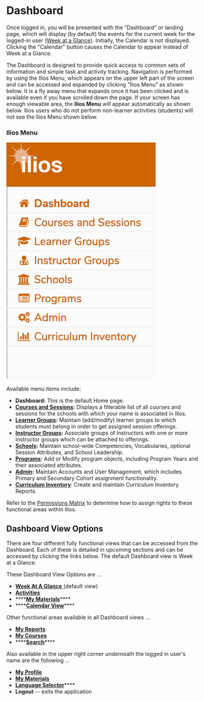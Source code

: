 # Dashboard

Once logged in, you will be presented with the “Dashboard” or landing page, which will display \(by default\) the events for the current week for the logged-in user \([Week at a Glance](https://iliosproject.gitbook.io/ilios-user-guide/dashboard/week-at-a-glance)\). Initially, the Calendar is not displayed. Clicking the "Calendar" button causes the Calendar to appear instead of Week at a Glance. 

The Dashboard is designed to provide quick access to common sets of information and simple task and activity tracking. Navigation is performed by using the Ilios Menu, which appears on the upper left part of the screen and can be accessed and expanded by clicking “Ilios Menu” as shown below. It is a fly away menu that expands once it has been clicked and is available even if you have scrolled down the page. If your screen has enough viewable area, the **Ilios Menu** will appear automatically as shown below. Ilios users who do not perform non-learner activities \(students\) will not see the Ilios Menu shown below.

### Ilios Menu

![](../.gitbook/assets/ilios_menu.png)

Available menu items include:

* **Dashboard:** This is the default Home page.
* [**Courses and Sessions**](https://iliosproject.gitbook.io/ilios-user-guide/courses-and-sessions)**:** Displays a filterable list of all courses and sessions for the schools with which your name is associated in Ilios.
* [**Learner Groups**](https://iliosproject.gitbook.io/ilios-user-guide/learner-groups)**:** Maintain \(add/modify\) learner groups to which students must belong in order to get assigned session offerings.
* [**Instructor Groups**](https://iliosproject.gitbook.io/ilios-user-guide/instructor-groups)**:** Associate groups of Instructors with one or more Instructor groups which can be attached to offerings.
* [**Schools**](https://iliosproject.gitbook.io/ilios-user-guide/schools)**:** Maintain school-wide Competencies, Vocabularies, optional Session Attributes, and School Leadership.
* [**Programs**](https://iliosproject.gitbook.io/ilios-user-guide/programs)**:** Add or Modify program objects, including Program Years and their associated attributes.
* [**Admin**](https://iliosproject.gitbook.io/ilios-user-guide/admin)**:** Maintain Accounts and User Management, which includes Primary and Secondary Cohort assignment functionality.
* [**Curriculum Inventory**](https://iliosproject.gitbook.io/ilios-user-guide/curriculum-inventory): Create and maintain Curriculum Inventory Reports.

Refer to the [Permissions Matrix](https://docs.google.com/spreadsheets/d/1FbR53C2clvNoWZHMElQRfuJ4jHbZtr5pFl11et0zszY/edit?ts=5ad90141#gid=0) to determine how to assign rights to these functional areas within Ilios.

## Dashboard View Options

There are four different fully functional views that can be accessed from the Dashboard. Each of these is detailed in upcoming sections and can be accessed by clicking the links below. The default Dashboard view is Week at a Glance.

These Dashboard View Options are ...

* [**Week At A Glance** ](https://iliosproject.gitbook.io/ilios-user-guide/dashboard/week-at-a-glance)\(default view\)
* [**Activities**](https://iliosproject.gitbook.io/ilios-user-guide/dashboard/activities-view)
* \*\*\*\*[**My Materials**](https://iliosproject.gitbook.io/ilios-user-guide/dashboard/my-materials)\*\*\*\*
* \*\*\*\*[**Calendar View**](https://iliosproject.gitbook.io/ilios-user-guide/dashboard/calendar-view)\*\*\*\*

Other functional areas available in all Dashboard views ...

* [**My Reports**](https://iliosproject.gitbook.io/ilios-user-guide/dashboard/my-reports)
* [**My Courses**](https://iliosproject.gitbook.io/ilios-user-guide/dashboard/my-courses)
* \*\*\*\*[**Search**](https://iliosproject.gitbook.io/ilios-user-guide/dashboard/search)\*\*\*\*

Also available in the upper right corner underneath the logged in user's name are the following ...

* [**My Profile**](https://iliosproject.gitbook.io/ilios-user-guide/dashboard/my-profile)
* [**My Materials**](https://iliosproject.gitbook.io/ilios-user-guide/dashboard/my-materials)
* [**Language Selector**](https://iliosproject.gitbook.io/ilios-user-guide/dashboard/language-selector)\*\*\*\*
* **Logout** -- exits the application 

